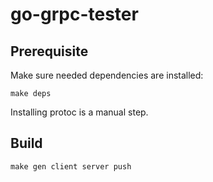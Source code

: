 # go-grpc-tester

## Prerequisite

Make sure needed dependencies are installed:
```
make deps
```
Installing protoc is a manual step.


## Build
```
make gen client server push
```
